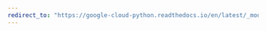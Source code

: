 ```yaml
---
redirect_to: "https://google-cloud-python.readthedocs.io/en/latest/_modules/google/cloud/firestore_v1beta1/transaction.html"
---
```

